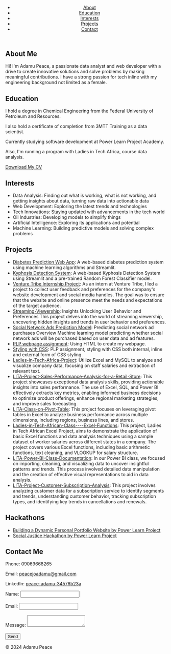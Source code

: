 <!DOCTYPE html>
<html lang="en">
<head>
    <meta charset="UTF-8">
    <meta name="viewport" content="width=device-width, initial-scale=1.0">
    <title>Adamu Peace's Portfolio</title>
    <link rel="stylesheet" href="css_portfolio.css">
</head>
<body>
    <header>
        <nav>
            <ul>
                <li><a href="#about">About</a></li>
                <li><a href="#education">Education</a></li>
                <li><a href="#interests">Interests</a></li>
                <li><a href="#projects">Projects</a></li>
                <li><a href="#contact">Contact</a></li>
            </ul>
        </nav>
    </header>
    <main>
        <section id="about">
            <h1>About Me</h1>
            <p>Hi! I'm Adamu Peace, a passionate data analyst and web developer with a drive to create innovative solutions and solve problems by making meaningful contributions. I have a strong passion for tech inline with my engineering background not limited as a female.</p>
        </section>
        <section id="education">
            <h1>Education</h1>
            <p>I hold a degree in Chemical Engineering from the Federal University of Petroleum and Resources.</p>
            <p>I also hold a certificate of completion from 3MTT Training as a data scientist.</p>
            <p>Currently studying software development at Power Learn Project Academy.</p>
            <p>Also, I'm running a program with Ladies in Tech Africa, course data analysis.</p>
            <a href="https://docs.google.com/document/d/1BWGg8HxEi6QnBd-uZy-GQPiFCxGrT6azNTqgya02HUs/edit?usp=sharing" download>Download My CV</a>
        </section>
        <section id="interests">
            <h1>Interests</h1>
            <ul>
                <li>Data Analysis: Finding out what is working, what is not working, and getting insights about data, turning raw data into actionable data</li>
                <li>Web Development: Exploring the latest trends and technologies</li>
                <li>Tech Innovations: Staying updated with advancements in the tech world</li>
                <li>Oil Industries: Developing models to simplify things</li>
                <li>Artificial Intelligence: Exploring its applications and potential</li>
                <li>Machine Learning: Building predictive models and solving complex problems</li>
            </ul>
        </section>
        <section id="projects">
            <h1>Projects</h1>
            <ul>
                <li><a href="https://github.com/peace-adamu/Diabetes-Prediction-Web-App">Diabetes Prediction Web App</a>: A web-based diabetes prediction system using machine learning algorithms and Streamlit.</li>
                <li><a href="https://github.com/peace-adamu/Kyhosis-Prediction-System">Kyphosis Detection System</a>: A web-based Kyphosis Detection System using Streamlit and a pre-trained Random Forest Classifier model.</li>
                <li><a href="https://github.com/peace-adamu/Venture-Tribe-Internship-Project-">Venture Tribe Internship Project</a>: As an intern at Venture Tribe, I led a project to collect user feedback and preferences for the company's website development and social media handles. The goal was to ensure that the website and online presence meet the needs and expectations of the target audience.</li>
                <li><a href="https://github.com/peace-adamu/Streaming-Viewership">Streaming-Viewership</a>: Insights Unlocking User Behavior and Preferences This project delves into the world of streaming viewership, uncovering hidden insights and trends in user behavior and preferences.</li>
                <li><a href="https://github.com/peace-adamu/SocialNetworkAdv-Prediction-Application">Social Network Ads Prediction Model</a>: Predicting social network ad purchases Overview Machine learning model predicting whether social network ads will be purchased based on user data and ad features.</li>
                <li><a href="https://github.com/PLP-WebTechnologies/plp-webtechnologies-classroom-introduction-to-html-aug-2024-week-1">PLP webpage assignment</a>: Using HTML to create my webpage.</li>
                <li><a href="https://github.com/PLP-WebTechnologies/introduction-to-css-peace-adamu">Styling with CSS</a>: PLP assignment, styling with CSS both internal, inline and external form of CSS styling.</li>
                <li><a href="https://github.com/peace-adamu/Ladies-in-Tech-Africa-Project">Ladies-in-Tech-Africa-Project</a>: Utilize Excel and MySQL to analyze and visualize company data, focusing on staff salaries and extraction of relevant text.</li>
                <li><a href="https://github.com/peace-adamu/LITA-Project-Sales-Performance-Analysis-for-a-Retail-Store.git">LITA-Project-Sales-Performance-Analysis-for-a-Retail-Store</a>: This project showcases exceptional data analysis skills, providing actionable insights into sales performance. The use of Excel, SQL, and Power BI effectively extracts key metrics, enabling informed business decisions to optimize product offerings, enhance regional marketing strategies, and improve sales forecasting.</li>
                <li><a href="https://github.com/peace-adamu/LITA-Class-on-Pivot-Table.git">LITA-Class-on-Pivot-Table</a>: This project focuses on leveraging pivot tables in Excel to analyze business performance across multiple dimensions, including regions, business lines, and stores.</li>
                <li><a href="https://github.com/peace-adamu/Ladies-in-Tech-African-Class----Excel-Functions.git">Ladies-in-Tech-African-Class----Excel-Functions</a>: This project, Ladies in Tech African Excel Project, aims to demonstrate the application of basic Excel functions and data analysis techniques using a sample dataset of worker salaries across different states in a company. The project covers various Excel functions, including basic arithmetic functions, text cleaning, and VLOOKUP for salary structure.</li>
                <li><a href="https://github.com/peace-adamu/LITA-Power-BI-Class-Documentation.git">LITA-Power-BI-Class-Documentation</a>: In our Power BI class, we focused on importing, cleaning, and visualizing data to uncover insightful patterns and trends. This process involved detailed data manipulation and the creation of effective visual representations to aid in data analysis.</li>
                <li><a href="https://github.com/peace-adamu/LITA-Project-Customer-Subscription-Analysis.git">LITA-Project-Customer-Subscription-Analysis</a>: This project involves analyzing customer data for a subscription service to identify segments and trends, understanding customer behavior, tracking subscription types, and identifying key trends in cancellations and renewals.</li>
            </ul>
        </section>
        <section id="awards">
            <h1>Hackathons</h1>
            <ul>
                <li><a href="https://drive.google.com/file/d/1Gda7C8mjH3A77ASEp0hKbUKC0Ymc1ZUx/view?usp=sharing">Building a Dynamic Personal Portfolio Website by Power Learn Project</a></li>
                <li><a href="https://drive.google.com/file/d/1mmAtKWCJRvSPSgf64k9YpeMNkotZdQLJ/view?usp=sharing">Social Justice Hackathon by Power Learn Project</a></li>
            </ul>
        </section>
        <section id="contact">
            <h1>Contact Me</h1>
            <p>Phone: 09069668265</p>
            <p>Email: <a href="mailto:peacejoadamu@gmail.com">peacejoadamu@gmail.com</a></p>
            <p>LinkedIn: <a href="https://www.linkedin.com/in/peace-adamu-34576b23a">peace-adamu-34576b23a</a></p>
            <form>
                <label for="name">Name:</label>
                <input type="text" id="name" name="name"><br><br>
                <label for="email">Email:</label>
                <input type="email" id="email" name="email"><br><br>
                <label for="message">Message:</label>
                <textarea id="message" name="message"></textarea><br><br>
                <input type="submit" value="Send">
            </form>
        </section>
    </main>
    <footer>
        <p>&copy; 2024 Adamu Peace</p>
    </footer>
</body>
</html>
